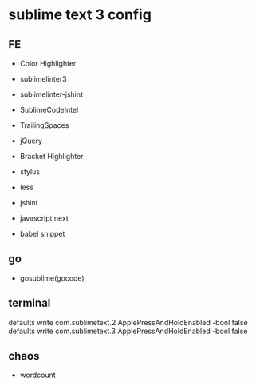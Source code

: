 # sublime text 3 config

## FE

* Color Highlighter
* sublimelinter3
* sublimelinter-jshint
* SublimeCodeIntel
* TrailingSpaces
* jQuery
* Bracket Highlighter
* stylus
* less

* jshint

* javascript next

* babel snippet

## go

* gosublime(gocode)

## terminal

defaults write com.sublimetext.2 ApplePressAndHoldEnabled -bool false
defaults write com.sublimetext.3 ApplePressAndHoldEnabled -bool false

## chaos

* wordcount

